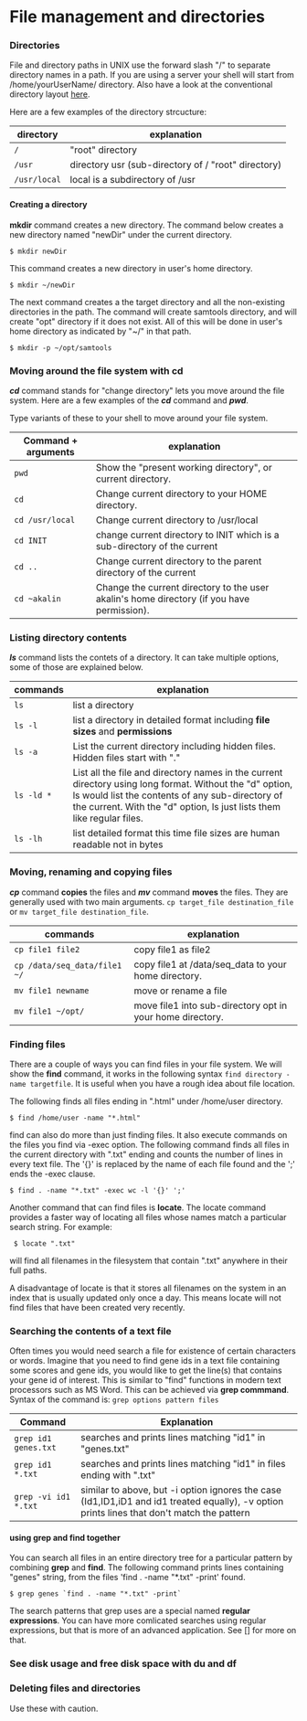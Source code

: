 # File management and directories



### Directories
File and directory paths in UNIX use the forward slash "/"
to separate directory names in a path. If you are using a server your shell will start from /home/yourUserName/ directory. Also have a look at the conventional directory layout [here](http://en.wikipedia.org/wiki/Unix_filesystem#Conventional_directory_layout).

Here are a few examples of the directory strcucture:

| directory | explanation |
| -- | -- |
| `/` | "root" directory |
| `/usr`  | directory usr (sub-directory of / "root" directory)|
| `/usr/local` | local is a subdirectory of /usr |

#### Creating a directory

**mkdir** command creates a new directory. The command below creates a new directory named "newDir" under the current directory.
```
$ mkdir newDir
```

This command creates a new directory in user's home directory.
```
$ mkdir ~/newDir
```

The next command creates a the target directory and all the non-existing directories in the path. The command will create samtools directory, and will create "opt" directory if it does not exist. All of this will be done in user's home directory as indicated by "~/" in that path.

```
$ mkdir -p ~/opt/samtools
```

### Moving around the file system with cd
***cd*** command stands for "change directory" lets you move around the file system. Here are a few examples of the ***cd*** command and ***pwd***.

Type variants of these to your shell to move around your file system.

| Command + arguments| explanation |
| -- | -- |
| `pwd`  |Show the "present working directory", or current directory. |
| `cd` | Change current directory to your HOME directory. |
| `cd /usr/local` |Change current directory to /usr/local  |
| `cd INIT` | change current directory to INIT which is a sub-directory of the current |
| `cd ..` | Change current directory to the parent directory of the current|
| `cd ~akalin`| Change the current directory to the user akalin's home directory (if you have permission).|



### Listing directory contents
***ls*** command lists the contets of a directory. It can take multiple options, some of those are explained below.

| commands | explanation |
| -- | -- |
| `ls`| list a directory |
| `ls -l` | list a directory in detailed format including **file sizes** and **permissions** |
| `ls -a` | List the current directory including hidden files. Hidden files start with "." |
| `ls -ld *` | List all the file and directory names in the current directory using  long format. Without the "d" option, ls would list the contents of any sub-directory of the current. With the "d" option, ls just lists them like regular files. |
| `ls -lh ` | list detailed format this time file sizes are human readable not in bytes |




### Moving, renaming and copying files
***cp*** command **copies** the files and ***mv*** command **moves** the files. They are generally used with two main arguments. `cp target_file destination_file` or `mv target_file destination_file`.

| commands | explanation |
| -- | -- |
|`cp file1 file2`|          copy file1 as file2
|`cp /data/seq_data/file1  ~/`|          copy file1 at /data/seq_data to your home directory.
|`mv file1 newname` |        move or rename a file|
|`mv file1 ~/opt/` |         move file1 into sub-directory opt in your home directory.|

### Finding files
There are a couple of ways you can find files in your file system. We will show the **find** command, it works in the following syntax `find directory -name targetfile`. It is useful when you have a rough idea about file location.

The following finds all files ending in ".html" under /home/user directory.
```
$ find /home/user -name "*.html"
```
find can also do more than just finding files. It also execute commands on the files you find via -exec option. The following command finds all files in the current directory with ".txt" ending and counts the number of lines in every text file. The '{}' is replaced by the name of each file found and the ';' ends the -exec clause.

```
$ find . -name "*.txt" -exec wc -l '{}' ';'

```

Another command that can find files is **locate**.
The locate command provides a faster way of locating all files whose names match a particular search string. For example:
```
 $ locate ".txt"
```
will find all filenames in the filesystem that contain ".txt" anywhere in their full paths.

A disadvantage of locate is that it stores all filenames on the system in an index that is usually updated only once a day. This means locate will not find files that have been created very recently.

### Searching the contents of a text file
Often times you would need search a file for existence of certain characters or words. Imagine that you need to find gene ids in a text file containing some scores and gene ids, you would like to get the line(s) that contains your gene id of interest. This is similar to "find" functions in modern text processors such as MS Word. This can be achieved via **grep commmand**. Syntax of the command is: `grep options pattern files`

| Command | Explanation |
| -- | -- |
| `grep id1 genes.txt` | searches and prints lines matching "id1" in "genes.txt" |
| `grep id1 *.txt` | searches and prints lines matching "id1" in files ending with ".txt" |
|`grep -vi id1 *.txt`   |  similar to above, but -i option ignores the case (Id1,ID1,iD1 and id1 treated equally), -v option prints lines that don't match the pattern   |

#### using grep and find together
You can search all files in an entire directory tree for a particular pattern by combining **grep** and **find**. The following command prints lines containing "genes" string, from the files 'find . -name "*.txt" -print' found.

    $ grep genes `find . -name "*.txt" -print`

The search patterns that grep uses are a special
named **regular expressions**. You can have more comlicated searches using regular expressions, but that is more of an advanced application. See [] for more on that.

### See disk usage and free disk space with du and df

### Deleting files and directories
Use these with caution.

